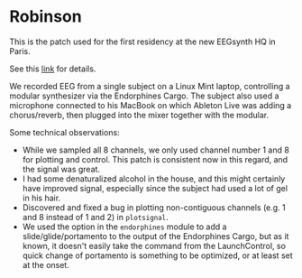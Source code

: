 # Robinson

This is the patch used for the first residency at the new EEGsynth HQ in Paris.

See this [link](http://www.eegsynth.org/?p=1580) for details.

We recorded EEG from a single subject on a Linux Mint laptop, controlling a modular synthesizer via the Endorphines Cargo. The subject also used a microphone connected to his MacBook on which Ableton Live was adding a chorus/reverb, then plugged into the mixer together with the modular.

Some technical observations:

- While we sampled all 8 channels, we only used channel number 1 and 8 for plotting and control. This patch is consistent now in this regard, and the signal was great.
- I had some denaturalized alcohol in the house, and this might certainly have improved signal, especially since the subject had used a lot of gel in his hair.
- Discovered and fixed a bug in plotting non-contiguous channels (e.g. 1 and 8 instead of 1 and 2) in `plotsignal`.
- We used the option in the `endorphines` module to add a slide/glide/portamento to the output of the Endorphines Cargo, but as it known, it doesn't easily take the command from the LaunchControl, so quick change of portamento is something to be optimized, or at least set at the onset.
